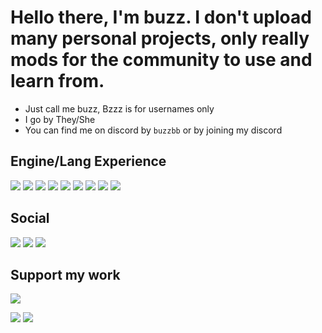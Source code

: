 # Hello there, I'm buzz. I don't upload many personal projects, only really mods for the community to use and learn from.

* Just call me buzz, Bzzz is for usernames only
* I go by They/She
* You can find me on discord by `buzzbb` or by joining my discord

## Engine/Lang Experience
[![](https://img.shields.io/badge/.NET-5C2D91?style=for-the-badge&logo=.net&logoColor=white)](https://github.com/BzzzThe18th)
[![](https://img.shields.io/badge/C%2B%2B-00599C?style=for-the-badge&logo=c%2B%2B&logoColor=white)](https://github.com/BzzzThe18th)
[![](https://img.shields.io/badge/Unity-100000?style=for-the-badge&logo=unity&logoColor=white)](https://github.com/BzzzThe18th)
[![](https://img.shields.io/badge/Python-3776AB?style=for-the-badge&logo=python&logoColor=white)](https://github.com/BzzzThe18th)
[![](https://img.shields.io/badge/JavaScript-F7DF1E?style=for-the-badge&logo=javascript&logoColor=white)](https://github.com/BzzzThe18th)
[![](https://img.shields.io/badge/Java-ED8B00?style=for-the-badge&logo=openjdk&logoColor=white)](https://github.com/BzzzThe18th)
[![](https://img.shields.io/badge/Lua-2C2D72?style=for-the-badge&logo=lua&logoColor=black)](https://github.com/BzzzThe18th)
[![](https://img.shields.io/badge/Markdown-000000?style=for-the-badge&logo=markdown&logoColor=white)](https://github.com/BzzzThe18th)
[![](https://img.shields.io/badge/Node.js-43853D?style=for-the-badge&logo=node.js&logoColor=white)](https://github.com/BzzzThe18th)

## Social
[![](https://img.shields.io/badge/Discord-7289DA?style=for-the-badge&logo=discord&logoColor=white)](https://discord.com/mVZDatdExM)
[![](https://img.shields.io/badge/YouTube-FF0000?style=for-the-badge&logo=youtube&logoColor=white)](https://youtube.com/@BzzzThe18th)
[![](https://img.shields.io/badge/Twitch-9146FF?style=for-the-badge&logo=twitch&logoColor=white)](https://twitch.com/BzzzThe18th)

## Support my work
[![](https://img.shields.io/badge/Patreon-F96854?style=for-the-badge&logo=patreon&logoColor=white)](https://patreon.com/BzzzThe18th)

[![](https://github-readme-stats.vercel.app/api?username=BzzzThe18th&show_icons=true&card_width=1000&theme=dark#gh-dark-mode-only)](https://github.com/anuraghazra/github-readme-stats#gh-dark-mode-only)
[![](https://github-readme-stats.vercel.app/api?username=BzzzThe18th&show_icons=true&card_width=1000&theme=default#gh-light-mode-only)](https://github.com/anuraghazra/github-readme-stats#gh-light-mode-only)
